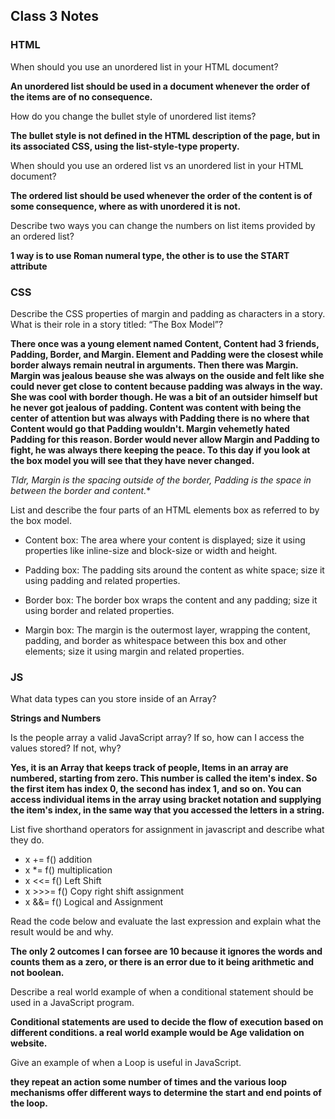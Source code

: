## Class 3 Notes

### HTML

When should you use an unordered list in your HTML document?

**An unordered list should be used in a document whenever the order of the items are of no consequence.**

How do you change the bullet style of unordered list items?

**The bullet style is not defined in the HTML description of the page, but in its associated CSS, 
using the list-style-type property.**

When should you use an ordered list vs an unordered list in your HTML document?

**The ordered list should be used whenever the order of the content is of some consequence, where as with 
unordered it is not.**

Describe two ways you can change the numbers on list items provided by an ordered list?

**1 way is to use Roman numeral type, the other is to use the START attribute**


### CSS

Describe the CSS properties of margin and padding as characters in a story.
What is their role in a story titled: “The Box Model”?

**There once was a young element named Content, Content had 3 friends, Padding, Border, and Margin.  Element and Padding were the closest while border always remain neutral in arguments.  Then there was Margin.  Margin was jealous beause she was always on the ouside and felt like she could never get close to content because padding was always in the way.  She was cool with border though.  He was a bit of an outsider himself but he never got jealous of padding. Content was content with being the center of attention but was always with Padding there is no where that Content would go that Padding wouldn't.  Margin vehemetly hated Padding for this reason. Border would never allow Margin and Padding to fight, he was always there keeping the peace.  To this day if you look at the box model you will see that they have never changed.**

*Tldr, Margin is the spacing outside of the border,
Padding is the space in between the border and content.**

List and describe the four parts of an HTML elements box as referred to by the box model.

- Content box: The area where your content is displayed; size it using properties like inline-size 
and block-size or width and height.

- Padding box: The padding sits around the content as white space; size it using padding and related properties.

- Border box: The border box wraps the content and any padding; size it using border and related properties.

- Margin box: The margin is the outermost layer, wrapping the content, padding, and border as whitespace
between this box and other elements; size it using margin and related properties.

### JS

What data types can you store inside of an Array?

**Strings and Numbers**

Is the people array a valid JavaScript array? If so, how can I access the values stored? If not, why?

**Yes, it is an Array that keeps track of people, Items in an array are numbered, starting from zero. 
This number is called the item's index. So the first item has index 0, the second has index 1, and so on. 
You can access individual items in the array using bracket notation and supplying the item's index, 
in the same way that you accessed the letters in a string.**

List five shorthand operators for assignment in javascript and describe what they do.

-   x += f() addition
- 	x *= f() multiplication
- 	x <<= f() Left Shift
- 	x >>>= f() Copy right shift assignment
- 	x &&= f() Logical and Assignment

Read the code below and evaluate the last expression and explain what the result would be and why.

**The only 2 outcomes I can forsee are 10 because it ignores the words and counts them as a zero, or there is an error due to it being arithmetic and not boolean.**

Describe a real world example of when a conditional statement should be used in a JavaScript program.

**Conditional statements are used to decide the flow of execution based on different conditions. a real world example would be Age validation on website.**

Give an example of when a Loop is useful in JavaScript.

**they repeat an action some number of times and the various loop mechanisms offer different ways to determine the start and end points of the loop.**
